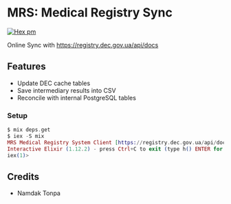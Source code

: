 # MRS: Medical Registry Sync

[![Hex pm](http://img.shields.io/hexpm/v/mrs.svg?style=flat&x=1)](https://hex.pm/packages/mrs)

Online Sync with https://registry.dec.gov.ua/api/docs

## Features

* Update DEC cache tables
* Save intermediary results into CSV
* Reconcile with internal PostgreSQL tables

### Setup

```elixir
$ mix deps.get
$ iex -S mix
MRS Medical Registry System Client [https://registry.dec.gov.ua/api/docs].
Interactive Elixir (1.12.2) - press Ctrl+C to exit (type h() ENTER for help)
iex(1)>
```

## Credits

* Namdak Tonpa
